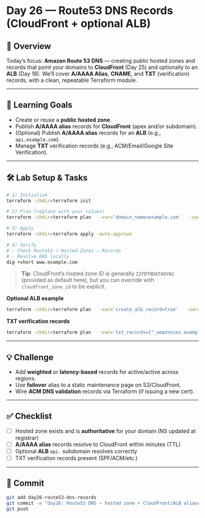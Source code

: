 # Day 26 — Route53 DNS Records (CloudFront + optional ALB)

## 📖 Overview
Today’s focus: **Amazon Route 53 DNS** — creating public hosted zones and records that point your domains to **CloudFront** (Day 25) and optionally to an **ALB** (Day 18). We’ll cover **A/AAAA Alias**, **CNAME**, and **TXT** (verification) records, with a clean, repeatable Terraform module.

---

## 🎯 Learning Goals
- Create or reuse a **public hosted zone**.
- Publish **A/AAAA alias** records for **CloudFront** (apex and/or subdomain).
- (Optional) Publish **A/AAAA alias** records for an **ALB** (e.g., `api.example.com`).
- Manage **TXT** verification records (e.g., ACM/Email/Google Site Verification).

---

## 🛠️ Lab Setup & Tasks

```bash
# 1) Initialize
terraform -chdir=terraform init

# 2) Plan (replace with your values)
terraform -chdir=terraform plan   -var='domain_name=example.com'   -var='create_zone=false'   -var='zone_id=Z123EXAMPLE'   -var='site_subdomain="www"'   -var='cloudfront_domain_name=d111111abcdef8.cloudfront.net'   -var='root_apex_alias=true'

# 3) Apply
terraform -chdir=terraform apply -auto-approve

# 4) Verify
# - Check Route53 → Hosted Zones → Records
# - Resolve DNS locally
dig +short www.example.com
```

> **Tip**: CloudFront’s hosted zone ID is generally `Z2FDTNDATAQYW2` (provided as default here), but you can override with `cloudfront_zone_id` to be explicit.

**Optional ALB example**
```bash
terraform -chdir=terraform plan   -var='create_alb_record=true'   -var='alb_subdomain="api"'   -var='alb_dns_name=day18-alb-123456.us-east-1.elb.amazonaws.com'   -var='alb_zone_id=Z35SXDOTRQ7X7K'  # from your ALB attributes
```

**TXT verification records**
```bash
terraform -chdir=terraform plan   -var='txt_records={"_amazonses.example.com"="random-token","@"]="v=spf1 include:amazonses.com ~all"}'
```

---

## 💡 Challenge
- Add **weighted** or **latency-based** records for active/active across regions.  
- Use **failover** alias to a static maintenance page on S3/CloudFront.  
- Wire **ACM DNS validation** records via Terraform (if issuing a new cert).

---

## ✅ Checklist
- [ ] Hosted zone exists and is **authoritative** for your domain (NS updated at registrar)  
- [ ] **A/AAAA alias** records resolve to CloudFront within minutes (TTL)  
- [ ] Optional **ALB** `api.` subdomain resolves correctly  
- [ ] TXT verification records present (SPF/ACM/etc.)

---

## 📌 Commit
```bash
git add day26-route53-dns-records
git commit -m "day26: Route53 DNS — hosted zone + CloudFront/ALB aliases + TXT records"
git push
```
